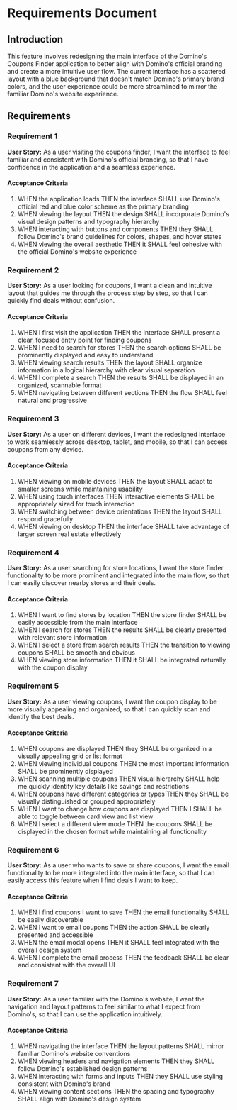 # Requirements Document

## Introduction

This feature involves redesigning the main interface of the Domino's Coupons Finder application to better align with Domino's official branding and create a more intuitive user flow. The current interface has a scattered layout with a blue background that doesn't match Domino's primary brand colors, and the user experience could be more streamlined to mirror the familiar Domino's website experience.

## Requirements

### Requirement 1

**User Story:** As a user visiting the coupons finder, I want the interface to feel familiar and consistent with Domino's official branding, so that I have confidence in the application and a seamless experience.

#### Acceptance Criteria

1. WHEN the application loads THEN the interface SHALL use Domino's official red and blue color scheme as the primary branding
2. WHEN viewing the layout THEN the design SHALL incorporate Domino's visual design patterns and typography hierarchy
3. WHEN interacting with buttons and components THEN they SHALL follow Domino's brand guidelines for colors, shapes, and hover states
4. WHEN viewing the overall aesthetic THEN it SHALL feel cohesive with the official Domino's website experience

### Requirement 2

**User Story:** As a user looking for coupons, I want a clean and intuitive layout that guides me through the process step by step, so that I can quickly find deals without confusion.

#### Acceptance Criteria

1. WHEN I first visit the application THEN the interface SHALL present a clear, focused entry point for finding coupons
2. WHEN I need to search for stores THEN the search options SHALL be prominently displayed and easy to understand
3. WHEN viewing search results THEN the layout SHALL organize information in a logical hierarchy with clear visual separation
4. WHEN I complete a search THEN the results SHALL be displayed in an organized, scannable format
5. WHEN navigating between different sections THEN the flow SHALL feel natural and progressive

### Requirement 3

**User Story:** As a user on different devices, I want the redesigned interface to work seamlessly across desktop, tablet, and mobile, so that I can access coupons from any device.

#### Acceptance Criteria

1. WHEN viewing on mobile devices THEN the layout SHALL adapt to smaller screens while maintaining usability
2. WHEN using touch interfaces THEN interactive elements SHALL be appropriately sized for touch interaction
3. WHEN switching between device orientations THEN the layout SHALL respond gracefully
4. WHEN viewing on desktop THEN the interface SHALL take advantage of larger screen real estate effectively

### Requirement 4

**User Story:** As a user searching for store locations, I want the store finder functionality to be more prominent and integrated into the main flow, so that I can easily discover nearby stores and their deals.

#### Acceptance Criteria

1. WHEN I want to find stores by location THEN the store finder SHALL be easily accessible from the main interface
2. WHEN I search for stores THEN the results SHALL be clearly presented with relevant store information
3. WHEN I select a store from search results THEN the transition to viewing coupons SHALL be smooth and obvious
4. WHEN viewing store information THEN it SHALL be integrated naturally with the coupon display

### Requirement 5

**User Story:** As a user viewing coupons, I want the coupon display to be more visually appealing and organized, so that I can quickly scan and identify the best deals.

#### Acceptance Criteria

1. WHEN coupons are displayed THEN they SHALL be organized in a visually appealing grid or list format
2. WHEN viewing individual coupons THEN the most important information SHALL be prominently displayed
3. WHEN scanning multiple coupons THEN visual hierarchy SHALL help me quickly identify key details like savings and restrictions
4. WHEN coupons have different categories or types THEN they SHALL be visually distinguished or grouped appropriately
5. WHEN I want to change how coupons are displayed THEN I SHALL be able to toggle between card view and list view
6. WHEN I select a different view mode THEN the coupons SHALL be displayed in the chosen format while maintaining all functionality

### Requirement 6

**User Story:** As a user who wants to save or share coupons, I want the email functionality to be more integrated into the main interface, so that I can easily access this feature when I find deals I want to keep.

#### Acceptance Criteria

1. WHEN I find coupons I want to save THEN the email functionality SHALL be easily discoverable
2. WHEN I want to email coupons THEN the action SHALL be clearly presented and accessible
3. WHEN the email modal opens THEN it SHALL feel integrated with the overall design system
4. WHEN I complete the email process THEN the feedback SHALL be clear and consistent with the overall UI

### Requirement 7

**User Story:** As a user familiar with the Domino's website, I want the navigation and layout patterns to feel similar to what I expect from Domino's, so that I can use the application intuitively.

#### Acceptance Criteria

1. WHEN navigating the interface THEN the layout patterns SHALL mirror familiar Domino's website conventions
2. WHEN viewing headers and navigation elements THEN they SHALL follow Domino's established design patterns
3. WHEN interacting with forms and inputs THEN they SHALL use styling consistent with Domino's brand
4. WHEN viewing content sections THEN the spacing and typography SHALL align with Domino's design system